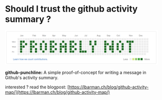 # Should I trust the github activity summary ?

![Hello world written in the github activity summary](demo.png)

**github-punchline:** A simple proof-of-concept for writing a message in Github's activity summary.

 interested ? read the blogpost: [https://lbarman.ch/blog/github-activity-map/](https://lbarman.ch/blog/github-activity-map/)